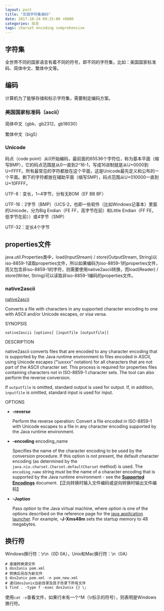 ```yaml
---
layout: post
title: "实践字符集编码"
date: 2017-10-24 09:25:00 +0800
categories: 综合
tags: charset encoding comprehensive
---
```


## 字符集 

全世界不同的国家语言有着不同的符号，即不同的字符集，比如：美国国家标准码、简体中文、繁体中文等。

## 编码

计算机为了能够存储和标示字符集，需要制定编码方案。

### 美国国家标准码（ascii）

简体中文（gbk、gb2312、gb18030）

繁体中文（big5）

### Unicode

码点（code point）从0开始编码，最前面的65536个字符位，称为基本平面（缩写BMP），它的码点范围是从0一直到2^16-1，写成16进制就是从U+0000到U+FFFF。所有最常见的字符都放在这个平面，这是Unicode最先定义和公布的一个平面。剩下的字符都放在辅助平面（缩写SMP），码点范围从U+010000一直到U+10FFFF。

UTF-8：变长，1~4字节，分有无BOM（EF BB BF）

UTF-16：2字节（BMP）（UCS-2，也即一些软件（比如Windows记事本）里面的Unicode，分为Big Endian（FE FF，高字节在前）和Little Endian（FF FE，低字节在前））或4字节（SMP）

UTF-32：定长4个字节

## properties文件
java.util.Properties类中，load(InputStream) / store(OutputStream, String)以iso-8859-1读取properties文件，所以如果编码为iso-8859-1的properties文件，而又包含非iso-8859-1的字符，则需要使用native2ascii转换，而load(Reader) / store(Writer, String)可以读取非iso-8859-1编码的properties文件。 

### native2ascii
[native2ascii](https://docs.oracle.com/javase/7/docs/technotes/tools/windows/native2ascii.html)

Converts a file with characters in any supported character encoding to one with ASCII and/or Unicode escapes, or visa versa.

SYNOPSIS

```
native2ascii [options] [inputfile [outputfile]]

```

DESCRIPTION

native2ascii converts files that are encoded to any character encoding that is supported by the Java runtime environment to files encoded in ASCII, using Unicode escapes ("\uxxxx" notation) for all characters that are not part of the ASCII character set. This process is required for properties files containing characters not in ISO-8859-1 character sets. The tool can also perform the reverse conversion.

If `outputfile` is omitted, standard output is used for output. If, in addition, `inputfile` is omitted, standard input is used for input.

OPTIONS

- **-reverse**

  Perform the reverse operation: Convert a file encoded in ISO-8859-1 with Unicode escapes to a file in any character encoding supported by the Java runtime environment.

- **-encoding** encoding_name

  Specifies the name of the character encoding to be used by the conversion procedure. If this option is not present, the default character encoding (as determined by the `java.nio.charset.Charset.defaultCharset` method) is used. The `encoding_name` string must be the name of a character encoding that is supported by the Java runtime environment - see the [**Supported Encodings**](https://docs.oracle.com/javase/7/docs/technotes/guides/intl/encoding.doc.html) document.【正向转换时输入文件编码或逆向转换时输出文件编码】

- **-Joption**

  Pass *option* to the Java virtual machine, where *option* is one of the options described on the reference page for the [java application launcher](https://docs.oracle.com/javase/7/docs/technotes/tools/windows/java.html). For example, **-J-Xms48m** sets the startup memory to 48 megabytes.

## 换行符

Windows换行符：\r\n（0D 0A），Unix和Mac换行符：\n（0A）

```shell
# 直接转换源文件
$ dos2unix pom.xml
# 转换后另存为新文件
$ dos2unix pom.xml -n pom_new.xml
# 递归dos2unix当前目录及其子目录下所有文件
$ find . -type f -exec dos2unix {} \;
```

使用`cat -v`查看文件，如果行末有一个^M（\r标示的符号），则表明是Windows换行符。